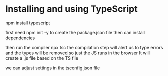 # Installing and using TypeScript
npm install typescript
<!-- this will install just in a specific project -->


first need npm init -y to create the package.json file 
then can install dependencies


then run the compiler
npx tsc <file name>
the compilation step will alert us to type errors and the types will be removed so just the JS runs in the browser
It will create a <file name>.js file based on the TS file

we can adjust settings in the tsconfig.json file
